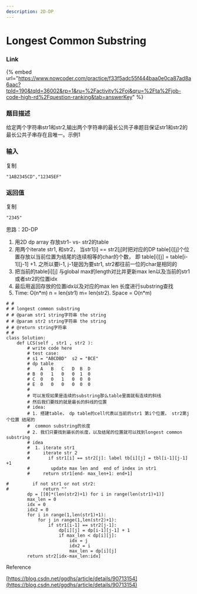 ```yaml
---
description: 2D-DP
---
```


# Longest Common Substring



### Link

{% embed url="https://www.nowcoder.com/practice/f33f5adc55f444baa0e0ca87ad8a6aac?tpId=190&tqId=36002&rp=1&ru=%2Factivity%2Foj&qru=%2Fta%2Fjob-code-high-rd%2Fquestion-ranking&tab=answerKey" %}





### 题目描述

给定两个字符串str1和str2,输出两个字符串的最长公共子串题目保证str1和str2的最长公共子串存在且唯一。示例1

### 输入

复制

```
"1AB2345CD","12345EF"
```

### 返回值

复制

```
"2345"
```



思路：2D-DP

1. 用2D dp array 存放str1- vs- str2的table
2. 用两个iterate str1, 和str2， 当str1\[i] == str2\[j]时把对应的DP table\[i]\[j]个位置存放以当前位置为结尾的连续相等的char的个数， 即 table\[i]\[j] = table\[i-1]\[j-1] +1. 之所以要i-1, j-1是因为要str1, str2都往前一位的char是相同的
3. 把当前的table\[i]\[j] 与global max的length对比并更新max len以及当前的str1或者str2的位置idx
4. 最后用返回存放的位置idx以及对应的max len 长度进行substring查找
5. Time: O(n\*m) n = len(str1)  m= len(str2).  Space  = O(n\*m)



```
# #
# # longest common substring
# # @param str1 string字符串 the string
# # @param str2 string字符串 the string
# # @return string字符串
# #
class Solution:
    def LCS(self , str1 , str2 ):
        # write code here
        # test case:
        # s1 = "ABCDBD"  s2 = "BCE"
        # dp table
        #    A   B   C   D  B  D
        # B  0   1   0   0  1  0
        # C  0   0   1   0  0  0
        # E  0   0   0   0  0  0
        #
        # 可以发现如果是连续的substring那么table里面就有连续的斜线
        # 然后我们要找的就是最长的斜线的位置
        # idea:
        # 1. 搭建table， dp table的cell代表以当前的str1 第i个位置， str2第j个位置 结尾的
        #  common substring的长度
        # 2. 我们只要找到最长的长度，以及结尾的位置就可以找到longest common substring
        # idea
        #  1. iterate str1
        #     iterate str 2 
        #       if str1[i] == str2[j]: label tb[i][j] = tbl[i-1][j-1] +1
        #        update max len and  end of index in str1
        #     return str1[end- max_len+1: end+1]
        
#         if not str1 or not str2:
#             return ""
        dp = [[0]*(len(str2)+1) for i in range(len(str1)+1)]
        max_len = 0
        idx = 0
        idx2 = 0 
        for i in range(1,len(str1)+1):
            for j in range(1,len(str2)+1):
                if str1[i-1] == str2[j-1]:
                    dp[i][j] = dp[i-1][j-1] + 1
                    if max_len < dp[i][j]:
                        idx = j
                        idx2 = i
                        max_len = dp[i][j]
        return str2[idx-max_len:idx]
```



Reference

[https://blog.csdn.net/ggdhs/article/details/90713154](https://blog.csdn.net/ggdhs/article/details/90713154)

